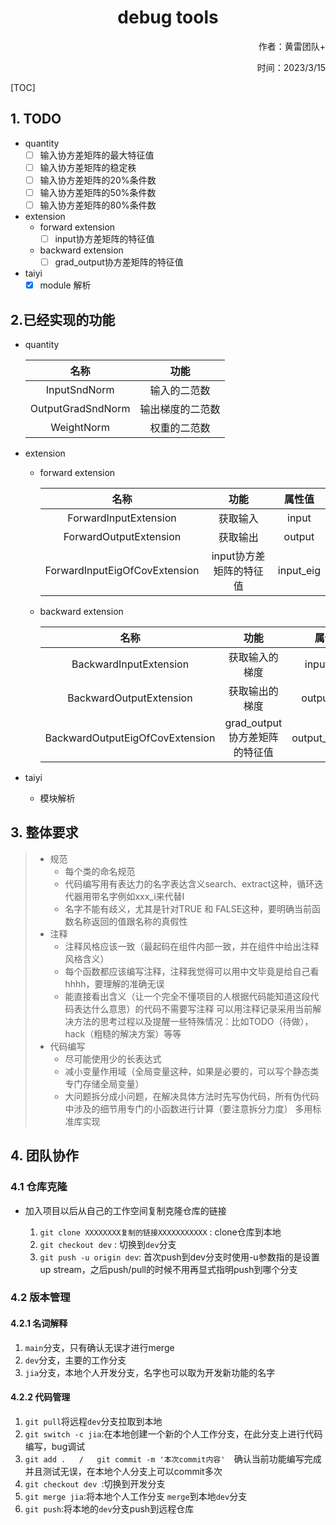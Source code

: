<h1 align="center">debug tools</h1>
<p align="right">作者：黄雷团队+
<p align="right">时间：2023/3/15

[TOC]

## 1. TODO

- quantity
  - [ ] 输入协方差矩阵的最大特征值
  - [ ] 输入协方差矩阵的稳定秩
  - [ ] 输入协方差矩阵的20%条件数
  - [ ] 输入协方差矩阵的50%条件数
  - [ ] 输入协方差矩阵的80%条件数
- extension
  - forward extension
    - [ ] input协方差矩阵的特征值
  - backward extension
    - [ ] grad_output协方差矩阵的特征值
- taiyi
  - [x] module 解析

## 2.已经实现的功能

- quantity

  |       名称        |       功能       |
  | :---------------: | :--------------: |
  |   InputSndNorm    |   输入的二范数   |
  | OutputGradSndNorm | 输出梯度的二范数 |
  |    WeightNorm     |   权重的二范数   |

  

- extension

  - forward extension

    |             名称              |          功能           |  属性值   |
    | :---------------------------: | :---------------------: | :-------: |
    |     ForwardInputExtension     |        获取输入         |   input   |
    |    ForwardOutputExtension     |        获取输出         |  output   |
    | ForwardInputEigOfCovExtension | input协方差矩阵的特征值 | input_eig |

  - backward extension

    |              名称               |             功能              |     属性值      |
    | :-----------------------------: | :---------------------------: | :-------------: |
    |     BackwardInputExtension      |        获取输入的梯度         |   input_grad    |
    |     BackwardOutputExtension     |        获取输出的梯度         |   output_grad   |
    | BackwardOutputEigOfCovExtension | grad_output协方差矩阵的特征值 | output_grad_eig |

- taiyi
  - 模块解析

## 3. 整体要求 

> - 规范
>   - 每个类的命名规范
>   - 代码编写用有表达力的名字表达含义search、extract这种，循环迭代器用带名字例如xxx_i来代替I
>   - 名字不能有歧义，尤其是针对TRUE 和 FALSE这种，要明确当前函数名称返回的值跟名称的真假性
> - 注释
>   - 注释风格应该一致（最起码在组件内部一致，并在组件中给出注释风格含义）
>   - 每个函数都应该编写注释，注释我觉得可以用中文毕竟是给自己看hhhh，要理解的准确无误
>   - 能直接看出含义（让一个完全不懂项目的人根据代码能知道这段代码表达什么意思）的代码不需要写注释
>     可以用注释记录采用当前解决方法的思考过程以及提醒一些特殊情况：比如TODO（待做），hack（粗糙的解决方案）等等
> - 代码编写
>   - 尽可能使用少的长表达式
>   - 减小变量作用域（全局变量这种，如果是必要的，可以写个静态类专门存储全局变量）
>   - 大问题拆分成小问题，在解决具体方法时先写伪代码，所有伪代码中涉及的细节用专门的小函数进行计算（要注意拆分力度）
>     多用标准库实现

## 4. 团队协作

### 4.1 仓库克隆

- 加入项目以后从自己的工作空间复制克隆仓库的链接

 	1. `git clone XXXXXXXX复制的链接XXXXXXXXXXX`   :   clone仓库到本地
 	2. `git checkout dev`   : 切换到`dev`分支
 	3. `git push -u origin dev`: 首次push到dev分支时使用-u参数指的是设置 up stream，之后push/pull的时候不用再显式指明push到哪个分支

### 4.2 版本管理

#### 4.2.1 名词解释

1. `main`分支，只有确认无误才进行merge
2. `dev`分支，主要的工作分支
3. `jia`分支，本地个人开发分支，名字也可以取为开发新功能的名字

#### 4.2.2 代码管理

1. `git pull`将远程`dev`分支拉取到本地
2. `git switch -c jia`:在本地创建一个新的个人工作分支，在此分支上进行代码编写，bug调试
3. `git add .   /   git commit -m '本次commit内容'  `确认当前功能编写完成并且测试无误，在本地个人分支上可以commit多次
4. `git checkout dev `:切换到开发分支
5. `git merge jia`:将本地个人工作分支 `merge`到本地`dev`分支
6. `git push`:将本地的`dev`分支push到远程仓库


